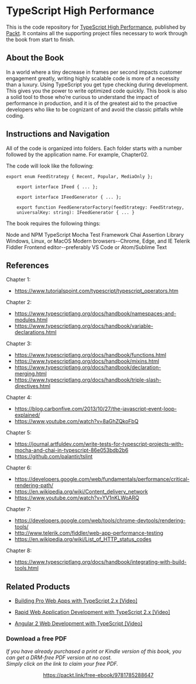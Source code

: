# TypeScript High Performance
This is the code repository for [TypeScript High Performance](https://www.packtpub.com/application-development/typescript-high-performance?utm_source=github&utm_medium=repository&utm_campaign=9781785288647), published by [Packt](https://www.packtpub.com/?utm_source=github). It contains all the supporting project files necessary to work through the book from start to finish.
## About the Book
In a world where a tiny decrease in frames per second impacts customer engagement greatly, writing highly scalable code is more of a necessity than a luxury. Using TypeScript you get type checking during development. This gives you the power to write optimized code quickly. This book is also a solid tool to those who’re curious to understand the impact of performance in production, and it is of the greatest aid to the proactive developers who like to be cognizant of and avoid the classic pitfalls while coding.


## Instructions and Navigation
All of the code is organized into folders. Each folder starts with a number followed by the application name. For example, Chapter02.



The code will look like the following:
```
export enum FeedStrategy { Recent, Popular, MediaOnly };

    export interface IFeed { ... };

    export interface IFeedGenerator { ... };

    export function FeedGeneratorFactory(feedStrategy: FeedStrategy,  
    universalKey: string): IFeedGenerator { ... }
```

The book requires the following things:

Node and NPM
TypeScript
Mocha Test Framework
Chai Assertion Library
Windows, Linux, or MacOS
 Modern browsers--Chrome, Edge, and IE
Telerik Fiddler
Frontend editor--preferably VS Code or Atom/Sublime Text

## References
Chapter 1:
* https://www.tutorialspoint.com/typescript/typescript_operators.htm

Chapter 2:
* https://www.typescriptlang.org/docs/handbook/namespaces-and-modules.html
* https://www.typescriptlang.org/docs/handbook/variable-declarations.html

Chapter 3:
* https://www.typescriptlang.org/docs/handbook/functions.html
* https://www.typescriptlang.org/docs/handbook/mixins.html
* https://www.typescriptlang.org/docs/handbook/declaration-merging.html
* https://www.typescriptlang.org/docs/handbook/triple-slash-directives.html

Chapter 4:
* https://blog.carbonfive.com/2013/10/27/the-javascript-event-loop-explained/
* https://www.youtube.com/watch?v=8aGhZQkoFbQ

Chapter 5:
* https://journal.artfuldev.com/write-tests-for-typescript-projects-with-mocha-and-chai-in-typescript-86e053bdb2b6
* https://github.com/palantir/tslint

Chapter 6:
* https://developers.google.com/web/fundamentals/performance/critical-rendering-path/
* https://en.wikipedia.org/wiki/Content_delivery_network
* https://www.youtube.com/watch?v=YV1nKLWoARQ

Chapter 7:
* https://developers.google.com/web/tools/chrome-devtools/rendering-tools/
* http://www.telerik.com/fiddler/web-app-performance-testing
* https://en.wikipedia.org/wiki/List_of_HTTP_status_codes

Chapter 8:
* https://www.typescriptlang.org/docs/handbook/integrating-with-build-tools.html

## Related Products
* [Building Pro Web Apps with TypeScript 2.x [Video]](https://www.packtpub.com/application-development/building-pro-web-apps-typescript-2x-video?utm_source=github&utm_medium=repository&utm_campaign=9781788292054)

* [Rapid Web Application Development with TypeScript 2.x [Video]](https://www.packtpub.com/application-development/rapid-web-application-development-typescript-2x-video?utm_source=github&utm_medium=repository&utm_campaign=9781787287389)

* [Angular 2 Web Development with TypeScript [Video]](https://www.packtpub.com/web-development/angular-2-web-development-typescript-video?utm_source=github&utm_medium=repository&utm_campaign=9781785885563)
### Download a free PDF

 <i>If you have already purchased a print or Kindle version of this book, you can get a DRM-free PDF version at no cost.<br>Simply click on the link to claim your free PDF.</i>
<p align="center"> <a href="https://packt.link/free-ebook/9781785288647">https://packt.link/free-ebook/9781785288647 </a> </p>